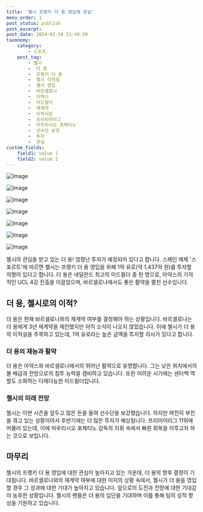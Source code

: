 ```yaml
---
title: '첼시 프랭키 더 용 영입에 관심'
menu_order: 1
post_status: publish
post_excerpt: 
post_date: 2024-02-10 23:49:50
taxonomy:
    category:
        - 스포츠
    post_tag:
        - 첼시
        -  더 용
        -  프랭키 더 용
        -  첼시 이적설
        -  첼시 영입
        -  바르셀로나
        -  아약스
        -  미드필더
        -  재계약
        -  이적시장
        -  프리미어리그
        -  마우리시오 포체티노
        -  선수단 보강
        -  투자
        -  관심
custom_fields:
    field1: value 1
    field2: value 2
---
```


![Image](https://imgnews.pstatic.net/image/477/2024/02/10/0000473087_001_20240210203902063.jpg?type=w647)

![Image](https://imgnews.pstatic.net/image/477/2024/02/10/0000473087_002_20240210203902099.jpg?type=w647)

![Image](https://imgnews.pstatic.net/image/477/2024/02/10/0000473087_003_20240210203902153.jpg?type=w647)

![Image](https://imgnews.pstatic.net/image/477/2024/02/10/0000473087_004_20240210203902198.jpg?type=w647)

![Image](https://imgnews.pstatic.net/image/477/2024/02/10/0000473087_005_20240210203902241.jpg?type=w647)

![Image](https://imgnews.pstatic.net/image/477/2024/02/10/0000473087_006_20240210203902286.jpg?type=w647)

![Image](https://imgnews.pstatic.net/image/477/2024/02/10/0000473087_007_20240210203902329.jpg?type=w647)

첼시의 관심을 받고 있는 더 용! 엄청난 투자가 예정되어 있다고 합니다. 스페인 매체 '스포르트'에 따르면 첼시는 프랭키 더 용 영입을 위해 1억 유로(약 1,437억 원)를 투자할 의향이 있다고 합니다. 더 용은 네덜란드 최고의 미드필더 중 한 명으로, 아약스의 기적적인 UCL 4강 진출을 이끌었으며, 바르셀로나에서도 좋은 활약을 펼친 선수입니다.
## 더 용, 첼시로의 이적?
더 용은 현재 바르셀로나와의 재계약 여부를 결정해야 하는 상황입니다. 바르셀로나는 더 용에게 3년 재계약을 제안했지만 아직 소식이 나오지 않았습니다. 이에 첼시가 더 용의 이적설을 주목하고 있는데, 1억 유로라는 높은 금액을 투자할 의사가 있다고 합니다.
### 더 용의 재능과 활약
더 용은 아약스와 바르셀로나에서의 뛰어난 활약으로 유명합니다. 그는 낮은 위치에서의 볼 배급과 전방으로의 침투 능력을 겸비하고 있습니다. 또한 어려운 시기에는 센터백 역할도 소화하는 다재다능한 미드필더입니다.
### 첼시의 미래 전망
첼시는 이번 시즌을 앞두고 많은 돈을 들여 선수단을 보강했습니다. 하지만 여전히 부진을 겪고 있는 상황이어서 후반기에는 더 많은 투자가 예상됩니다. 프리미어리그 11위에 머물러 있는데, 이에 마우리시오 포체티노 감독의 지휘 속에서 빠른 회복을 이루고자 하는 것으로 보입니다.
## 마무리
첼시의 프랭키 더 용 영입에 대한 관심이 높아지고 있는 가운데, 더 용의 향후 결정이 기대됩니다. 바르셀로나와의 재계약 여부에 대한 미지의 상황 속에서, 첼시가 더 용을 영입할 경우 그 성과에 대한 기대가 높아지고 있습니다. 앞으로의 도전과 전망에 대한 기대감이 농후한 상황입니다. 첼시의 팬들은 더 용의 입단을 기대하며 이를 통해 팀의 성적 향상을 기원하고 있습니다.
